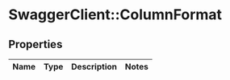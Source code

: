 # SwaggerClient::ColumnFormat

## Properties
Name | Type | Description | Notes
------------ | ------------- | ------------- | -------------


